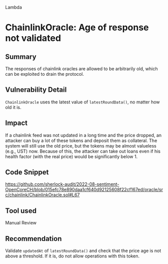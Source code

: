 Lambda
# ChainlinkOracle: Age of response not validated

## Summary
The responses of chainlink oracles are allowed to be arbitrarily old, which can be exploited to drain the protocol.

## Vulnerability Detail
`ChainlinkOracle` uses the latest value of `latestRoundData()`, no matter how old it is. 

## Impact
If a chainlink feed was not updated in a long time and the price dropped, an attacker can buy a lot of these tokens and deposit them as collateral. The system will still use the old price, but the tokens may be almost valueless (e.g., UST) now. Because of this, the attacker can take out loans even if his health factor (with the real price) would be significantly below 1.

## Code Snippet
https://github.com/sherlock-audit/2022-08-sentiment-OpenCoreCH/blob/015efc78e890daa1cf640d92125608f22cf167ed/oracle/src/chainlink/ChainlinkOracle.sol#L67

## Tool used

Manual Review

## Recommendation
Validate `updatedAt` of `latestRoundData()` and check that the price age is not above a threshold. If it is, do not allow operations with this token.